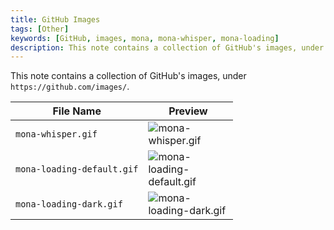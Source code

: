 ```yaml
---
title: GitHub Images
tags: [Other]
keywords: [GitHub, images, mona, mona-whisper, mona-loading]
description: This note contains a collection of GitHub's images, under `https://github.com/images/`.
---
```


<style>
    img {
        max-width: 8em;
        max-height: 8em;
    }
</style>

This note contains a collection of GitHub's images, under `https://github.com/images/`.

| File Name | Preview |
| --- | --- |
| `mona-whisper.gif` | ![mona-whisper.gif](https://github.com/images/mona-whisper.gif) |
| `mona-loading-default.gif` | ![mona-loading-default.gif](https://github.com/images/mona-loading-default.gif) |
| `mona-loading-dark.gif` | ![mona-loading-dark.gif](https://github.com/images/mona-loading-dark.gif) |
